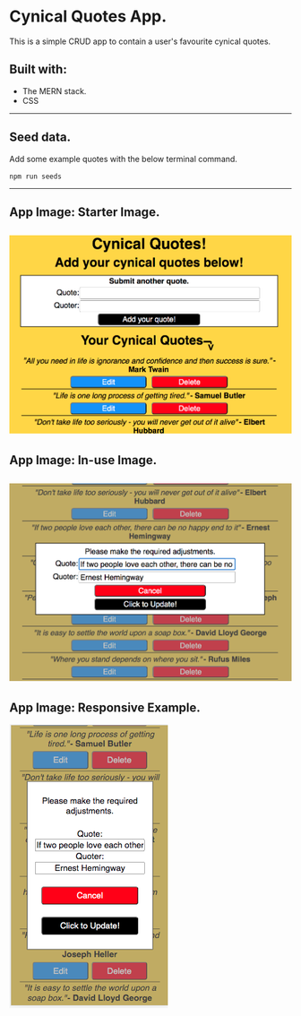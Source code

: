 # Cynical Quotes App.

This is a simple CRUD app to contain a user's favourite cynical quotes.

## Built with:
* The MERN stack.
* CSS
---
## Seed data.

Add some example quotes with the below terminal command.

``` 
npm run seeds 
```
---
## App Image: Starter Image.
![Starter View](readme_images/readme_app_pic_1.png)
---
## App Image: In-use Image.
![In-use Example](readme_images/readme_app_pic_2.png)
---
## App Image: Responsive Example.
![Responsive Example](readme_images/readme_app_pic_3.png)
